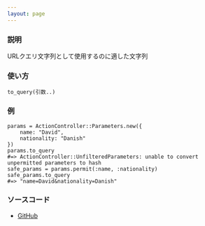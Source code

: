 ```yaml
---
layout: page
---
```


### 説明

URLクエリ文字列として使用するのに適した文字列

### 使い方

    to_query(引数..)

### 例

    params = ActionController::Parameters.new({
        name: "David",
        nationality: "Danish"
    })
    params.to_query
    #=> ActionController::UnfilteredParameters: unable to convert unpermitted parameters to hash
    safe_params = params.permit(:name, :nationality)
    safe_params.to_query
    #=> "name=David&nationality=Danish"

### ソースコード

-   [GitHub](https://github.com/rails/rails/blob/984c3ef2775781d47efa9f541ce570daa2434a80/actionpack/lib/action_controller/metal/strong_parameters.rb#L352)

